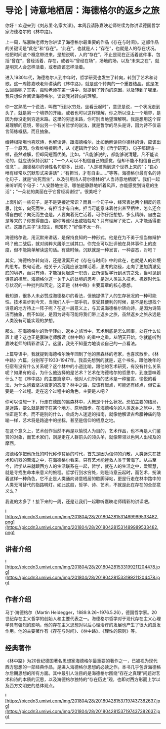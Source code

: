 # 导论 | 诗意地栖居：海德格尔的返乡之旅

你好！欢迎来到《刘苏里·名家大课》。本周我请陈嘉映老师继续为你讲读德国哲学家海德格尔的《林中路》。

上一周，陈嘉映老师为你讲读了海德格尔最重要的作品《存在与时间》。这部作品的关键词是“此在”和“存在”。“此在”，也就是人；“存在”，也就是人的存在状况。他把时间这个概念带进来，是想说明，人的“存在”，不止是现在正活着这件事，包括“曾在”，曾经活着、存在，或者叫“曾经在场”，场地的场，以及“未来之在”，就是明天人会怎样活着，或者应该怎样活着。

进入1930年代，海德格尔人到中年时，哲学研究也发生了转向，转到了艺术和诗歌。这一周陈嘉映老师讲读的《林中路》，就是这个转向的一个重要结晶。这是怎么回事呢？其实，嘉映老师在第一讲中，就提到了转向的原因，以及转到了哪里。我只想结合阅读海德格尔，谈谈我对转向的理解。

你一定熟悉一个说法，叫做“行到水穷处，坐看云起时”，意思是说，一个状况走到头了，就是另一个境界的开始。或者也可以这样理解，你之所以没上一个境界，是因为你没走到穷途末路。这里的穷途末路，你可别当绝望理解啊。我是想用这个容易理解的意境，带出另一个有关哲学的说法，就是哲学的尽头是诗，因为诗不仅语言简练概括，而且抽象。

维特根斯坦也喜欢诗，也解读诗，跟海德格尔，比如他解读荷尔德林的诗，应该出于一个原因。你看维特根斯坦，从《逻辑哲学论》到《哲学研究》，句子都跟诗一样，虽然难解，但却简短而优美，比如，“凡能够说的，都能够说清楚，凡不能谈论的，就应该保持沉默”；“一个人可以不相信自己的感觉，但却不能不相信自己的信念”……海德格尔的诗性名句更多，比如，“人是被抛到这个世界上来的”；“良心唯有经常以沉默形式来讲话”；“有担当，才有自由……”等等。海德格尔最有名的诗化句子，就是“向死而生”，以及引用诗人荷尔德林的“人当诗意地栖居”。我们一起来听听两个句子：“人安静地生活，哪怕是静静地听着风声，亦能感觉到诗意的生活”；“一朵花的美丽在于它曾经凋谢过”。很美吧？

上面引的一些句子，是不是更接近常识？而且一个句子中，经常表达两个相反的意思，比如，向死而生，有担当才有自由。担当可能意味着付出甚至牺牲，怎么还会得自由呢？向死而生也是。人要向着死亡活着。可你仔细想想，多么精辟。自由岂是等来的？你想得自由，那你等谁付出或牺牲呢？只有理解了死亡，人才能活得更好。这跟孔夫子“未知生，焉知死？”好像不太一样。

海德格尔说，用沉默来讲话，是保持良知的一种形式。他是在为不勇于担当做辩护吗？他二战后，就对纳粹大屠杀三缄其口。你完全可以批评他在具体事件上的态度，但不能简单解读这句话。有些时候，沉默就是一种发言，一种姿态，对吧？

其实，海德格尔转向诗，还是没离开对《存在与时间》中的此在，也就是人的处境的思考。换句话说，他关于人究竟应该怎样活着，思考的路径，走向了更加清澈见底的境界，而只有诗，才能担负起这一职责，正所谓哲学行到水穷之处，当可见到诗意的栖居。海德格尔这一关于人的处境的思考，是对人类进入技术、机器时代生存状况的一种批判和否定。这正是《林中路》主要篇章的核心思想。

我知道，很多人未必赞成海德格尔的看法，但他提供了人的生存状况的一种可能性。技术进步到今天，当我们人手一部手机，享受其便利的时候，是不是也想找个诗意的地方待上一阵子呢？在这一层意义上，与其说海德格尔转向诗，是因为诗简洁而抽象，倒不如说，是因为诗有可能将我们带上返乡之旅，虽然返乡之旅永远是人类没有可能实现的梦想。

那么，在海德格尔的哲学转向、返乡之旅当中，艺术到底是怎么回事，处在什么位置上呢？这也正是嘉映老师解读《林中路》的重中之重。从明天开始，你就能听到嘉映老师的精彩讲读了。这里，我先不知量力地谈谈自己的一点看法。

上篇导语中，我就提到海德格尔晚年回到了他的黑森林的老家，也喜欢散步。《林中路》六篇，分别写于1933-1947年。我首先想到的就是，这个书名，跟他晚年的归宿有没有什么关系呢？这个林中的小道比喻，跟他的艺术研究，有没有什么关系呢？如果有的话，为什么他选择的是艺术？艺术在海德格尔的哲思中，到底意味着什么？在《林中路》的主要篇章中，他对人们所持的艺术是一种鉴赏、愉悦的看法，为什么抱着坚决否定的态度？林中之路，应该有起点，可能还有终点，但它主要是一个过程。走在这个过程中的角色，主要是人吧？

你可以设想一下，行走在德国的黑森林中，大概是个什么状况。恐怕主要的结局，是迷路，要么就是困守在某个地方、原地踏步。在海德格尔的人类返乡之旅中，恐怕正是艺术，而不是别的什么，会成为人迷途的指南，就像他解读古希腊神庙的隐喻一样，艺术将是路途中的坐标，甚至是信仰的栖息之地。

在这个意义上，艺术创作当然不再是以愉悦人为目的，艺术作品，也不再是人们鉴赏的对象，而艺术家们，则是走在人群前头的领头羊，就像带领以色列人出埃及的摩西。

海德格尔把他所处的时代称作贫瘠的时代，首先是因为信仰的消散，人类迷失在技术和机器的苦海之中，在海德格尔看来，只有艺术能拯救人类于苦海了。从古至今，哲学从来就跟西方人的生活联系在一起，哲学，就在人的生活之中，爱智慧，就是寻找生命本来意义的旅程。哲学行到水穷处，则是诗意云起时，而艺术，扮演着这样一种角色，它不止是人类通向诗意栖居的歇脚驿站，更是行走在林中路中的人类无可替代的指路明灯。如此这般，哲学、诗、艺术，不就是此在存在的全部意义么？

我说的太多了！接下来的一周，还是让我们一起聆听嘉映老师精彩的讲读吧。

![https://piccdn3.umiwi.com/img/201804/28/201804281531489989533482.png](https://piccdn3.umiwi.com/img/201804/28/201804281531489989533482.png)

## 讲者介绍

![https://piccdn3.umiwi.com/img/201804/28/201804281533199211204478.jpg](https://piccdn3.umiwi.com/img/201804/28/201804281533199211204478.jpg)

## 作者介绍

马丁·海德格尔（Martin Heidegger，1889.9.26~1976.5.26），德国哲学家。20世纪存在主义哲学的创始人和主要代表之一。海德格尔哲学对于现代存在主义心理学具有强烈的影响，他的存在主义思想对以后心理治疗的发展也产生了很大的启发作用。他的主要著作有《存在与时间》、《林中路》、《理性的原则》等。

## 经典著作

《林中路》为20世纪德国著名思想家海德格尔最重要的著作之一，已被视为现代西方思想的一部经典作品，是进入海德格尔思想的必读之作。本书几乎包含海德格尔后期思想的所有方面。其中最引人注目的是海德格尔围绕“存在之真理”问题对艺术和诗的本质的沉思，以及海德格尔独特的“存在历史”观，也即对西方形而上学以及西方文明史的总体观点。

![https://piccdn3.umiwi.com/img/201804/28/201804281537197437382637.jpg](https://piccdn3.umiwi.com/img/201804/28/201804281537197437382637.jpg)

---
